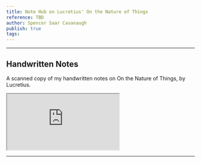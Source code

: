 ```yaml
---
title: Note Hub on Lucretius' On the Nature of Things
reference: TBD
author: Spencer Saar Cavanaugh
publish: true
tags:
---
```


---

## Handwritten Notes

A scanned copy of my handwritten notes on On the Nature of Things, by Lucretius.

<iframe src="https://arweave.net/iR-wBZ_M-Lx3aWQH0-OH6ilHX0CQsN1DeT94YmlG5ic" class="pdf-embed" ></iframe>

---
